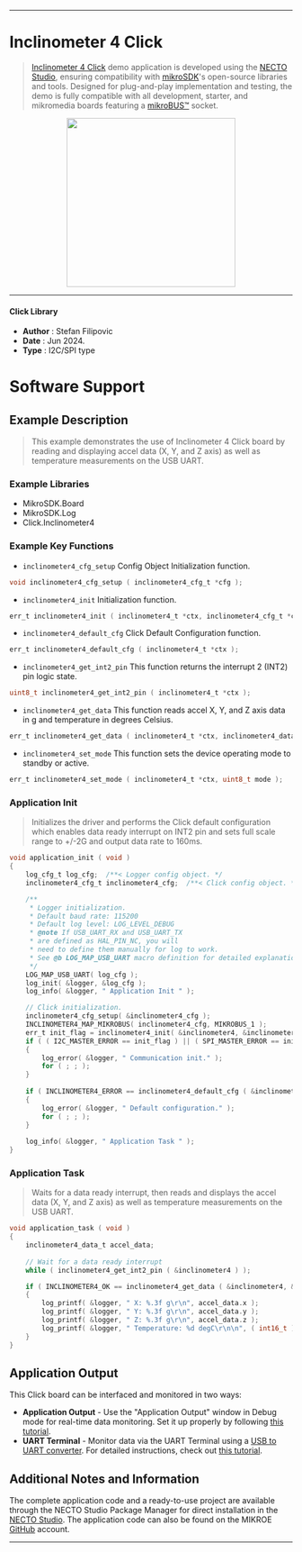 
---
# Inclinometer 4 Click

> [Inclinometer 4 Click](https://www.mikroe.com/?pid_product=MIKROE-6259) demo application is developed using
the [NECTO Studio](https://www.mikroe.com/necto), ensuring compatibility with [mikroSDK](https://www.mikroe.com/mikrosdk)'s
open-source libraries and tools. Designed for plug-and-play implementation and testing, the demo is fully compatible with
all development, starter, and mikromedia boards featuring a [mikroBUS&trade;](https://www.mikroe.com/mikrobus) socket.

<p align="center">
  <img src="https://www.mikroe.com/?pid_product=MIKROE-6259&image=1" height=300px>
</p>

---

#### Click Library

- **Author**        : Stefan Filipovic
- **Date**          : Jun 2024.
- **Type**          : I2C/SPI type

# Software Support

## Example Description

> This example demonstrates the use of Inclinometer 4 Click board by reading and displaying accel data (X, Y, and Z axis) as well as temperature measurements on the USB UART.

### Example Libraries

- MikroSDK.Board
- MikroSDK.Log
- Click.Inclinometer4

### Example Key Functions

- `inclinometer4_cfg_setup` Config Object Initialization function.
```c
void inclinometer4_cfg_setup ( inclinometer4_cfg_t *cfg );
```

- `inclinometer4_init` Initialization function.
```c
err_t inclinometer4_init ( inclinometer4_t *ctx, inclinometer4_cfg_t *cfg );
```

- `inclinometer4_default_cfg` Click Default Configuration function.
```c
err_t inclinometer4_default_cfg ( inclinometer4_t *ctx );
```

- `inclinometer4_get_int2_pin` This function returns the interrupt 2 (INT2) pin logic state.
```c
uint8_t inclinometer4_get_int2_pin ( inclinometer4_t *ctx );
```

- `inclinometer4_get_data` This function reads accel X, Y, and Z axis data in g and temperature in degrees Celsius.
```c
err_t inclinometer4_get_data ( inclinometer4_t *ctx, inclinometer4_data_t *data_out );
```

- `inclinometer4_set_mode` This function sets the device operating mode to standby or active.
```c
err_t inclinometer4_set_mode ( inclinometer4_t *ctx, uint8_t mode );
```

### Application Init

> Initializes the driver and performs the Click default configuration which enables data ready interrupt on INT2 pin and sets full scale range to +/-2G and output data rate to 160ms.

```c
void application_init ( void )
{
    log_cfg_t log_cfg;  /**< Logger config object. */
    inclinometer4_cfg_t inclinometer4_cfg;  /**< Click config object. */

    /** 
     * Logger initialization.
     * Default baud rate: 115200
     * Default log level: LOG_LEVEL_DEBUG
     * @note If USB_UART_RX and USB_UART_TX 
     * are defined as HAL_PIN_NC, you will 
     * need to define them manually for log to work. 
     * See @b LOG_MAP_USB_UART macro definition for detailed explanation.
     */
    LOG_MAP_USB_UART( log_cfg );
    log_init( &logger, &log_cfg );
    log_info( &logger, " Application Init " );

    // Click initialization.
    inclinometer4_cfg_setup( &inclinometer4_cfg );
    INCLINOMETER4_MAP_MIKROBUS( inclinometer4_cfg, MIKROBUS_1 );
    err_t init_flag = inclinometer4_init( &inclinometer4, &inclinometer4_cfg );
    if ( ( I2C_MASTER_ERROR == init_flag ) || ( SPI_MASTER_ERROR == init_flag ) )
    {
        log_error( &logger, " Communication init." );
        for ( ; ; );
    }
    
    if ( INCLINOMETER4_ERROR == inclinometer4_default_cfg ( &inclinometer4 ) )
    {
        log_error( &logger, " Default configuration." );
        for ( ; ; );
    }
    
    log_info( &logger, " Application Task " );
}
```

### Application Task

> Waits for a data ready interrupt, then reads and displays the accel data (X, Y, and Z axis) as well as temperature measurements on the USB UART.

```c
void application_task ( void )
{
    inclinometer4_data_t accel_data;
    
    // Wait for a data ready interrupt
    while ( inclinometer4_get_int2_pin ( &inclinometer4 ) );

    if ( INCLINOMETER4_OK == inclinometer4_get_data ( &inclinometer4, &accel_data ) )
    {
        log_printf( &logger, " X: %.3f g\r\n", accel_data.x );
        log_printf( &logger, " Y: %.3f g\r\n", accel_data.y );
        log_printf( &logger, " Z: %.3f g\r\n", accel_data.z );
        log_printf( &logger, " Temperature: %d degC\r\n\n", ( int16_t ) accel_data.temperature );
    }
}
```

## Application Output

This Click board can be interfaced and monitored in two ways:
- **Application Output** - Use the "Application Output" window in Debug mode for real-time data monitoring.
Set it up properly by following [this tutorial](https://www.youtube.com/watch?v=ta5yyk1Woy4).
- **UART Terminal** - Monitor data via the UART Terminal using
a [USB to UART converter](https://www.mikroe.com/click/interface/usb?interface*=uart,uart). For detailed instructions,
check out [this tutorial](https://help.mikroe.com/necto/v2/Getting%20Started/Tools/UARTTerminalTool).

## Additional Notes and Information

The complete application code and a ready-to-use project are available through the NECTO Studio Package Manager for 
direct installation in the [NECTO Studio](https://www.mikroe.com/necto). The application code can also be found on
the MIKROE [GitHub](https://github.com/MikroElektronika/mikrosdk_click_v2) account.

---
